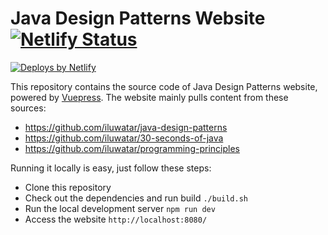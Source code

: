 # Java Design Patterns Website [![Netlify Status](https://api.netlify.com/api/v1/badges/d1c6a8ba-ed86-40e0-a204-943bba15e9cc/deploy-status)](https://app.netlify.com/sites/jdp-vue/deploys)

<a href="https://www.netlify.com">
  <img src="https://www.netlify.com/img/global/badges/netlify-color-accent.svg" alt="Deploys by Netlify" />
</a><br>


This repository contains the source code of Java Design Patterns website, powered by [Vuepress](https://vuepress.vuejs.org/). The website mainly pulls content from these sources:
- https://github.com/iluwatar/java-design-patterns
- https://github.com/iluwatar/30-seconds-of-java
- https://github.com/iluwatar/programming-principles

Running it locally is easy, just follow these steps:

- Clone this repository
- Check out the dependencies and run build `./build.sh`
- Run the local development server `npm run dev`
- Access the website `http://localhost:8080/`
